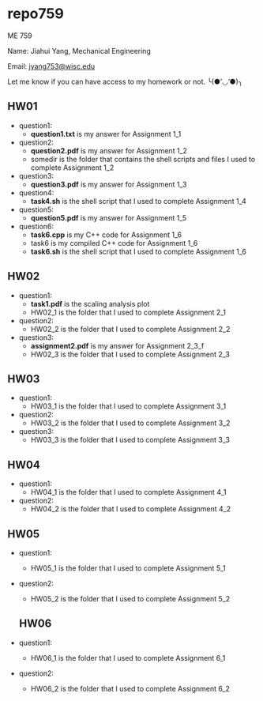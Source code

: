 # repo759
ME 759 

Name: Jiahui Yang, Mechanical Engineering

Email: jyang753@wisc.edu

Let me know if you can have access to my homework or not. ╰(●’◡’●)╮

## HW01
- question1:
  - **question1.txt** is my answer for Assignment 1_1
- question2:
  - **question2.pdf** is my answer for Assignment 1_2
  - somedir is the folder that contains the shell scripts and files I used to complete Assignment 1_2
- question3:
  - **question3.pdf** is my answer for Assignment 1_3
- question4:
    - **task4.sh** is the shell script that I used to complete Assignment 1_4
- question5:
  - **question5.pdf** is my answer for Assignment 1_5
- question6:
    - **task6.cpp** is my C++ code for Assignment 1_6
    - task6 is my compiled C++ code for Assignment 1_6
    - **task6.sh** is the shell script that I used to complete Assignment 1_6
 
## HW02
- question1:
  - **task1.pdf** is the scaling analysis plot
  - HW02_1 is the folder that I used to complete Assignment 2_1
- question2:
  - HW02_2 is the folder that I used to complete Assignment 2_2
- question3:
  - **assignment2.pdf** is my answer for Assignment 2_3_f
  - HW02_3 is the folder that I used to complete Assignment 2_3
 
## HW03
- question1:
  - HW03_1 is the folder that I used to complete Assignment 3_1
- question2:
  - HW03_2 is the folder that I used to complete Assignment 3_2
- question3:
  - HW03_3 is the folder that I used to complete Assignment 3_3

 ## HW04
- question1:
  - HW04_1 is the folder that I used to complete Assignment 4_1
- question2:
  - HW04_2 is the folder that I used to complete Assignment 4_2
 
## HW05
- question1:
  - HW05_1 is the folder that I used to complete Assignment 5_1
- question2:
  - HW05_2 is the folder that I used to complete Assignment 5_2

  ## HW06
- question1:
  - HW06_1 is the folder that I used to complete Assignment 6_1
- question2:
  - HW06_2 is the folder that I used to complete Assignment 6_2
